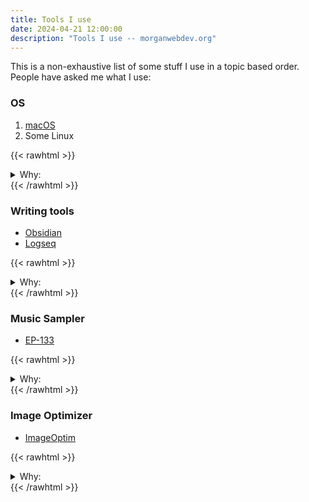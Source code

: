 ```yaml
---
title: Tools I use
date: 2024-04-21 12:00:00
description: "Tools I use -- morganwebdev.org"
---
```


This is a non-exhaustive list of some stuff I use in a topic based order. People have asked me what I use:

### OS

1. [macOS](https://en.wikipedia.org/wiki/MacOS)
2. Some Linux

{{< rawhtml >}}
<details>
  <summary>Why:</summary>
    <ul>
    <li>With OSX and UNIX it is easy to install software and also use it for daily tasks</li>
    <li>Linux gives you extra powers in the cloud and containers and more!</li>
    <ul>
</details>
{{< /rawhtml >}}

### Writing tools

* [Obsidian](https://obsidian.md/)
* [Logseq](https://logseq.com/)

{{< rawhtml >}}
<details>
  <summary>Why:</summary>
    <ul>
    <li>Fewer distractions + Hyperlinked notes!</li>
    <ul>
</details>
{{< /rawhtml >}}

### Music Sampler

* [EP-133](https://teenage.engineering/products/ep-133)

{{< rawhtml >}}
<details>
  <summary>Why:</summary>
    <ul>
    <li>Novelty and fun!</li>
    <ul>
</details>
{{< /rawhtml >}}

### Image Optimizer 

* [ImageOptim](https://imageoptim.com/)

{{< rawhtml >}}
<details>
  <summary>Why:</summary>
    <ul>
    <li>The environment.</li>
    <ul>
</details>
{{< /rawhtml >}}